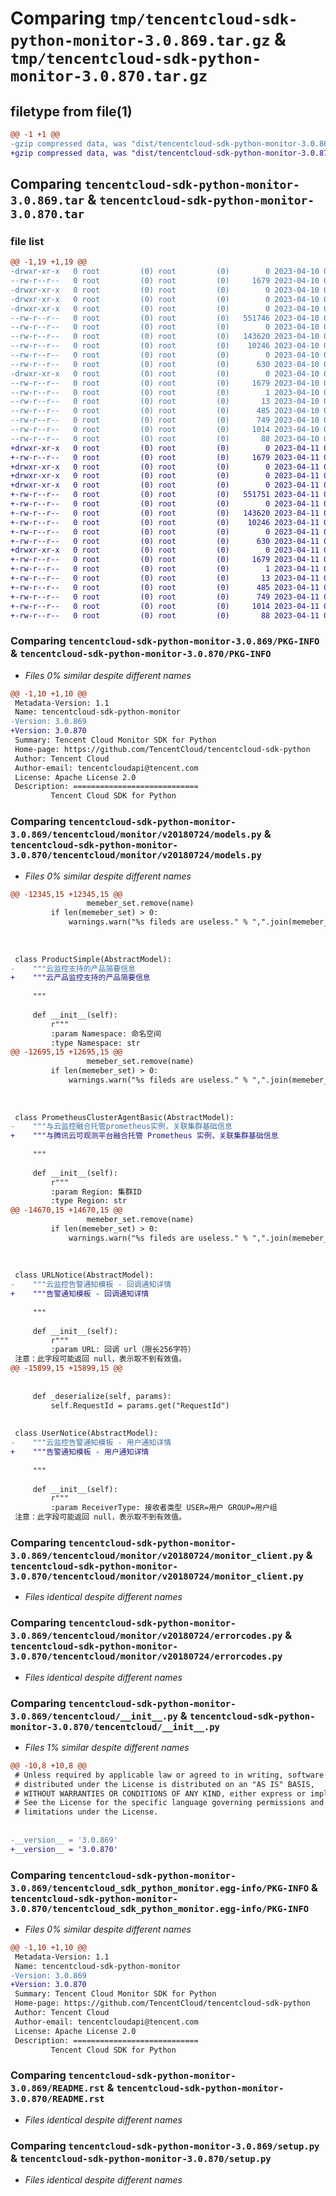 # Comparing `tmp/tencentcloud-sdk-python-monitor-3.0.869.tar.gz` & `tmp/tencentcloud-sdk-python-monitor-3.0.870.tar.gz`

## filetype from file(1)

```diff
@@ -1 +1 @@
-gzip compressed data, was "dist/tencentcloud-sdk-python-monitor-3.0.869.tar", last modified: Mon Apr 10 03:09:49 2023, max compression
+gzip compressed data, was "dist/tencentcloud-sdk-python-monitor-3.0.870.tar", last modified: Tue Apr 11 03:43:17 2023, max compression
```

## Comparing `tencentcloud-sdk-python-monitor-3.0.869.tar` & `tencentcloud-sdk-python-monitor-3.0.870.tar`

### file list

```diff
@@ -1,19 +1,19 @@
-drwxr-xr-x   0 root         (0) root         (0)        0 2023-04-10 03:09:49.000000 tencentcloud-sdk-python-monitor-3.0.869/
--rw-r--r--   0 root         (0) root         (0)     1679 2023-04-10 03:09:49.000000 tencentcloud-sdk-python-monitor-3.0.869/PKG-INFO
-drwxr-xr-x   0 root         (0) root         (0)        0 2023-04-10 03:09:49.000000 tencentcloud-sdk-python-monitor-3.0.869/tencentcloud/
-drwxr-xr-x   0 root         (0) root         (0)        0 2023-04-10 03:09:49.000000 tencentcloud-sdk-python-monitor-3.0.869/tencentcloud/monitor/
-drwxr-xr-x   0 root         (0) root         (0)        0 2023-04-10 03:09:49.000000 tencentcloud-sdk-python-monitor-3.0.869/tencentcloud/monitor/v20180724/
--rw-r--r--   0 root         (0) root         (0)   551746 2023-04-10 03:09:48.000000 tencentcloud-sdk-python-monitor-3.0.869/tencentcloud/monitor/v20180724/models.py
--rw-r--r--   0 root         (0) root         (0)        0 2023-04-10 03:09:48.000000 tencentcloud-sdk-python-monitor-3.0.869/tencentcloud/monitor/v20180724/__init__.py
--rw-r--r--   0 root         (0) root         (0)   143620 2023-04-10 03:09:48.000000 tencentcloud-sdk-python-monitor-3.0.869/tencentcloud/monitor/v20180724/monitor_client.py
--rw-r--r--   0 root         (0) root         (0)    10246 2023-04-10 03:09:48.000000 tencentcloud-sdk-python-monitor-3.0.869/tencentcloud/monitor/v20180724/errorcodes.py
--rw-r--r--   0 root         (0) root         (0)        0 2023-04-10 03:09:48.000000 tencentcloud-sdk-python-monitor-3.0.869/tencentcloud/monitor/__init__.py
--rw-r--r--   0 root         (0) root         (0)      630 2023-04-10 03:09:48.000000 tencentcloud-sdk-python-monitor-3.0.869/tencentcloud/__init__.py
-drwxr-xr-x   0 root         (0) root         (0)        0 2023-04-10 03:09:49.000000 tencentcloud-sdk-python-monitor-3.0.869/tencentcloud_sdk_python_monitor.egg-info/
--rw-r--r--   0 root         (0) root         (0)     1679 2023-04-10 03:09:49.000000 tencentcloud-sdk-python-monitor-3.0.869/tencentcloud_sdk_python_monitor.egg-info/PKG-INFO
--rw-r--r--   0 root         (0) root         (0)        1 2023-04-10 03:09:49.000000 tencentcloud-sdk-python-monitor-3.0.869/tencentcloud_sdk_python_monitor.egg-info/dependency_links.txt
--rw-r--r--   0 root         (0) root         (0)       13 2023-04-10 03:09:49.000000 tencentcloud-sdk-python-monitor-3.0.869/tencentcloud_sdk_python_monitor.egg-info/top_level.txt
--rw-r--r--   0 root         (0) root         (0)      485 2023-04-10 03:09:49.000000 tencentcloud-sdk-python-monitor-3.0.869/tencentcloud_sdk_python_monitor.egg-info/SOURCES.txt
--rw-r--r--   0 root         (0) root         (0)      749 2023-04-10 03:09:48.000000 tencentcloud-sdk-python-monitor-3.0.869/README.rst
--rw-r--r--   0 root         (0) root         (0)     1014 2023-04-10 03:09:48.000000 tencentcloud-sdk-python-monitor-3.0.869/setup.py
--rw-r--r--   0 root         (0) root         (0)       88 2023-04-10 03:09:49.000000 tencentcloud-sdk-python-monitor-3.0.869/setup.cfg
+drwxr-xr-x   0 root         (0) root         (0)        0 2023-04-11 03:43:17.000000 tencentcloud-sdk-python-monitor-3.0.870/
+-rw-r--r--   0 root         (0) root         (0)     1679 2023-04-11 03:43:17.000000 tencentcloud-sdk-python-monitor-3.0.870/PKG-INFO
+drwxr-xr-x   0 root         (0) root         (0)        0 2023-04-11 03:43:17.000000 tencentcloud-sdk-python-monitor-3.0.870/tencentcloud/
+drwxr-xr-x   0 root         (0) root         (0)        0 2023-04-11 03:43:17.000000 tencentcloud-sdk-python-monitor-3.0.870/tencentcloud/monitor/
+drwxr-xr-x   0 root         (0) root         (0)        0 2023-04-11 03:43:17.000000 tencentcloud-sdk-python-monitor-3.0.870/tencentcloud/monitor/v20180724/
+-rw-r--r--   0 root         (0) root         (0)   551751 2023-04-11 03:43:17.000000 tencentcloud-sdk-python-monitor-3.0.870/tencentcloud/monitor/v20180724/models.py
+-rw-r--r--   0 root         (0) root         (0)        0 2023-04-11 03:43:17.000000 tencentcloud-sdk-python-monitor-3.0.870/tencentcloud/monitor/v20180724/__init__.py
+-rw-r--r--   0 root         (0) root         (0)   143620 2023-04-11 03:43:17.000000 tencentcloud-sdk-python-monitor-3.0.870/tencentcloud/monitor/v20180724/monitor_client.py
+-rw-r--r--   0 root         (0) root         (0)    10246 2023-04-11 03:43:17.000000 tencentcloud-sdk-python-monitor-3.0.870/tencentcloud/monitor/v20180724/errorcodes.py
+-rw-r--r--   0 root         (0) root         (0)        0 2023-04-11 03:43:17.000000 tencentcloud-sdk-python-monitor-3.0.870/tencentcloud/monitor/__init__.py
+-rw-r--r--   0 root         (0) root         (0)      630 2023-04-11 03:43:17.000000 tencentcloud-sdk-python-monitor-3.0.870/tencentcloud/__init__.py
+drwxr-xr-x   0 root         (0) root         (0)        0 2023-04-11 03:43:17.000000 tencentcloud-sdk-python-monitor-3.0.870/tencentcloud_sdk_python_monitor.egg-info/
+-rw-r--r--   0 root         (0) root         (0)     1679 2023-04-11 03:43:17.000000 tencentcloud-sdk-python-monitor-3.0.870/tencentcloud_sdk_python_monitor.egg-info/PKG-INFO
+-rw-r--r--   0 root         (0) root         (0)        1 2023-04-11 03:43:17.000000 tencentcloud-sdk-python-monitor-3.0.870/tencentcloud_sdk_python_monitor.egg-info/dependency_links.txt
+-rw-r--r--   0 root         (0) root         (0)       13 2023-04-11 03:43:17.000000 tencentcloud-sdk-python-monitor-3.0.870/tencentcloud_sdk_python_monitor.egg-info/top_level.txt
+-rw-r--r--   0 root         (0) root         (0)      485 2023-04-11 03:43:17.000000 tencentcloud-sdk-python-monitor-3.0.870/tencentcloud_sdk_python_monitor.egg-info/SOURCES.txt
+-rw-r--r--   0 root         (0) root         (0)      749 2023-04-11 03:43:17.000000 tencentcloud-sdk-python-monitor-3.0.870/README.rst
+-rw-r--r--   0 root         (0) root         (0)     1014 2023-04-11 03:43:17.000000 tencentcloud-sdk-python-monitor-3.0.870/setup.py
+-rw-r--r--   0 root         (0) root         (0)       88 2023-04-11 03:43:17.000000 tencentcloud-sdk-python-monitor-3.0.870/setup.cfg
```

### Comparing `tencentcloud-sdk-python-monitor-3.0.869/PKG-INFO` & `tencentcloud-sdk-python-monitor-3.0.870/PKG-INFO`

 * *Files 0% similar despite different names*

```diff
@@ -1,10 +1,10 @@
 Metadata-Version: 1.1
 Name: tencentcloud-sdk-python-monitor
-Version: 3.0.869
+Version: 3.0.870
 Summary: Tencent Cloud Monitor SDK for Python
 Home-page: https://github.com/TencentCloud/tencentcloud-sdk-python
 Author: Tencent Cloud
 Author-email: tencentcloudapi@tencent.com
 License: Apache License 2.0
 Description: ============================
         Tencent Cloud SDK for Python
```

### Comparing `tencentcloud-sdk-python-monitor-3.0.869/tencentcloud/monitor/v20180724/models.py` & `tencentcloud-sdk-python-monitor-3.0.870/tencentcloud/monitor/v20180724/models.py`

 * *Files 0% similar despite different names*

```diff
@@ -12345,15 +12345,15 @@
                 memeber_set.remove(name)
         if len(memeber_set) > 0:
             warnings.warn("%s fileds are useless." % ",".join(memeber_set))
         
 
 
 class ProductSimple(AbstractModel):
-    """云监控支持的产品简要信息
+    """云产品监控支持的产品简要信息
 
     """
 
     def __init__(self):
         r"""
         :param Namespace: 命名空间
         :type Namespace: str
@@ -12695,15 +12695,15 @@
                 memeber_set.remove(name)
         if len(memeber_set) > 0:
             warnings.warn("%s fileds are useless." % ",".join(memeber_set))
         
 
 
 class PrometheusClusterAgentBasic(AbstractModel):
-    """与云监控融合托管prometheus实例，关联集群基础信息
+    """与腾讯云可观测平台融合托管 Prometheus 实例，关联集群基础信息
 
     """
 
     def __init__(self):
         r"""
         :param Region: 集群ID
         :type Region: str
@@ -14670,15 +14670,15 @@
                 memeber_set.remove(name)
         if len(memeber_set) > 0:
             warnings.warn("%s fileds are useless." % ",".join(memeber_set))
         
 
 
 class URLNotice(AbstractModel):
-    """云监控告警通知模板 - 回调通知详情
+    """告警通知模板 - 回调通知详情
 
     """
 
     def __init__(self):
         r"""
         :param URL: 回调 url（限长256字符）
 注意：此字段可能返回 null，表示取不到有效值。
@@ -15899,15 +15899,15 @@
 
 
     def _deserialize(self, params):
         self.RequestId = params.get("RequestId")
 
 
 class UserNotice(AbstractModel):
-    """云监控告警通知模板 - 用户通知详情
+    """告警通知模板 - 用户通知详情
 
     """
 
     def __init__(self):
         r"""
         :param ReceiverType: 接收者类型 USER=用户 GROUP=用户组
 注意：此字段可能返回 null，表示取不到有效值。
```

### Comparing `tencentcloud-sdk-python-monitor-3.0.869/tencentcloud/monitor/v20180724/monitor_client.py` & `tencentcloud-sdk-python-monitor-3.0.870/tencentcloud/monitor/v20180724/monitor_client.py`

 * *Files identical despite different names*

### Comparing `tencentcloud-sdk-python-monitor-3.0.869/tencentcloud/monitor/v20180724/errorcodes.py` & `tencentcloud-sdk-python-monitor-3.0.870/tencentcloud/monitor/v20180724/errorcodes.py`

 * *Files identical despite different names*

### Comparing `tencentcloud-sdk-python-monitor-3.0.869/tencentcloud/__init__.py` & `tencentcloud-sdk-python-monitor-3.0.870/tencentcloud/__init__.py`

 * *Files 1% similar despite different names*

```diff
@@ -10,8 +10,8 @@
 # Unless required by applicable law or agreed to in writing, software
 # distributed under the License is distributed on an "AS IS" BASIS,
 # WITHOUT WARRANTIES OR CONDITIONS OF ANY KIND, either express or implied.
 # See the License for the specific language governing permissions and
 # limitations under the License.
 
 
-__version__ = '3.0.869'
+__version__ = '3.0.870'
```

### Comparing `tencentcloud-sdk-python-monitor-3.0.869/tencentcloud_sdk_python_monitor.egg-info/PKG-INFO` & `tencentcloud-sdk-python-monitor-3.0.870/tencentcloud_sdk_python_monitor.egg-info/PKG-INFO`

 * *Files 0% similar despite different names*

```diff
@@ -1,10 +1,10 @@
 Metadata-Version: 1.1
 Name: tencentcloud-sdk-python-monitor
-Version: 3.0.869
+Version: 3.0.870
 Summary: Tencent Cloud Monitor SDK for Python
 Home-page: https://github.com/TencentCloud/tencentcloud-sdk-python
 Author: Tencent Cloud
 Author-email: tencentcloudapi@tencent.com
 License: Apache License 2.0
 Description: ============================
         Tencent Cloud SDK for Python
```

### Comparing `tencentcloud-sdk-python-monitor-3.0.869/README.rst` & `tencentcloud-sdk-python-monitor-3.0.870/README.rst`

 * *Files identical despite different names*

### Comparing `tencentcloud-sdk-python-monitor-3.0.869/setup.py` & `tencentcloud-sdk-python-monitor-3.0.870/setup.py`

 * *Files identical despite different names*


